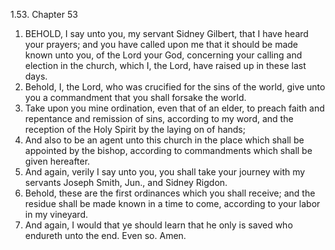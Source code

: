 1.53. Chapter 53
1. BEHOLD, I say unto you, my servant Sidney Gilbert, that I have heard your prayers; and you have called upon me that it should be made known unto you, of the Lord your God, concerning your calling and election in the church, which I, the Lord, have raised up in these last days.
2. Behold, I, the Lord, who was crucified for the sins of the world, give unto you a commandment that you shall forsake the world.
3. Take upon you mine ordination, even that of an elder, to preach faith and repentance and remission of sins, according to my word, and the reception of the Holy Spirit by the laying on of hands;
4. And also to be an agent unto this church in the place which shall be appointed by the bishop, according to commandments which shall be given hereafter.
5. And again, verily I say unto you, you shall take your journey with my servants Joseph Smith, Jun., and Sidney Rigdon.
6. Behold, these are the first ordinances which you shall receive; and the residue shall be made known in a time to come, according to your labor in my vineyard.
7. And again, I would that ye should learn that he only is saved who endureth unto the end. Even so. Amen.

